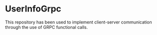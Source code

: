 # UserInfoGrpc
This repository has been used to implement client-server communication through the use of GRPC functional calls.
